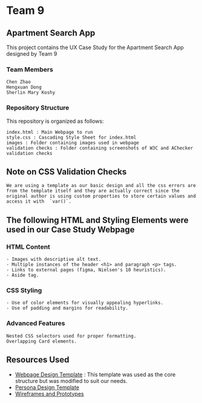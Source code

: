 # Team 9

## Apartment Search App
This project contains the UX Case Study for the Apartment Search App designed by Team 9

### Team Members
```
Chen Zhao
Hengxuan Dong
Sherlin Mary Koshy
```

### Repository Structure
This repository is organized as follows:
```
index.html : Main Webpage to run
style.css : Cascading Style Sheet for index.html
images : Folder containing images used in webpage
validation checks : Folder containing screenshots of W3C and AChecker validation checks
```

## Note on CSS Validation Checks

```
We are using a template as our basic design and all the css errors are from the template itself and they are actually correct since the original author is using custom properties to store certain values and access it with  `var()`.
```

## The following HTML and Styling Elements were used in our Case Study Webpage
### HTML Content
```
- Images with descriptive alt text.
- Multiple instances of the header <h1> and paragraph <p> tags.
- Links to external pages (figma, Nielsen's 10 heuristics).
- Aside tag.
```

### CSS Styling
```
- Use of color elements for visually appealing hyperlinks.
- Use of padding and margins for readability.
```

### Advanced Features
```
Nested CSS selectors used for proper formatting.
Overlapping Card elements.
```

## Resources Used
* [Webpage Design Template](https://codepen.io/bramus/pen/PobmGme) :
This template was used as the core structure but was modified to suit our needs.
* [Persona Design Template](https://xtensio.com/)
* [Wireframes and Prototypes](https://www.figma.com/)
